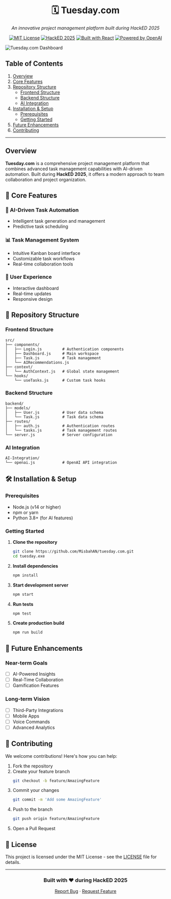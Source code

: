 <div align="center">

# 🗓️ Tuesday.com

*An innovative project management platform built during HackED 2025*

[![MIT License](https://img.shields.io/badge/License-MIT-blue.svg)](LICENSE)
[![HackED 2025](https://img.shields.io/badge/HackED-2025-orange.svg)](https://github.com/MisbahAN/tuesday.com)
[![Built with React](https://img.shields.io/badge/Built%20with-React-61DAFB.svg)](https://reactjs.org)
[![Powered by OpenAI](https://img.shields.io/badge/Powered%20by-OpenAI-412991.svg)](https://openai.com)
</div>

![Tuesday.com Dashboard](AI-Integration/tuesday-loginpage.png)

## Table of Contents
1. [Overview](#overview)
2. [Core Features](#-Core-Features)
3. [Repository Structure](#-Repository-Structure)
   - [Frontend Structure](#frontend-structure)
   - [Backend Structure](#backend-structure)
   - [AI Integration](#ai-integration)
4. [Installation & Setup](#Installation-&-Setup)
   - [Prerequisites](#prerequisites)
   - [Getting Started](#getting-started)
5. [Future Enhancements](#-Future-Enhancements)
6. [Contributing](#-Contributing)

---
## Overview

**Tuesday.com** is a comprehensive project management platform that combines advanced task management capabilities with AI-driven automation. Built during **HackED 2025**, it offers a modern approach to team collaboration and project organization.


## 🚀 Core Features

### 🤖 AI-Driven Task Automation
- Intelligent task generation and management
- Predictive task scheduling

### 📊 Task Management System
- Intuitive Kanban board interface
- Customizable task workflows
- Real-time collaboration tools

### 📱 User Experience
- Interactive dashboard
- Real-time updates
- Responsive design

## 📁 Repository Structure

### Frontend Structure
```
src/
├── components/
│   ├── Login.js         # Authentication components
│   ├── Dashboard.js     # Main workspace
│   ├── Task.js          # Task management
│   └── AIRecommendations.js
├── context/
│   └── AuthContext.js   # Global state management
└── hooks/
    └── useTasks.js      # Custom task hooks
```

### Backend Structure
```
backend/
├── models/
│   ├── User.js          # User data schema
│   └── Task.js          # Task data schema
├── routes/
│   ├── auth.js          # Authentication routes
│   └── tasks.js         # Task management routes
└── server.js            # Server configuration
```

### AI Integration
```
AI-Integration/
└── openai.js            # OpenAI API integration
```

## 🛠️ Installation & Setup

### Prerequisites
- Node.js (v14 or higher)
- npm or yarn
- Python 3.8+ (for AI features)

### Getting Started

1. **Clone the repository**
   ```bash
   git clone https://github.com/MisbahAN/tuesday.com.git
   cd tuesday.exe
   ```

2. **Install dependencies**
   ```bash
   npm install
   ```

3. **Start development server**
   ```bash
   npm start
   ```

4. **Run tests**
   ```bash
   npm test
   ```

5. **Create production build**
   ```bash
   npm run build
   ```

## 🔮 Future Enhancements

### Near-term Goals
- [ ] AI-Powered Insights
- [ ] Real-Time Collaboration
- [ ] Gamification Features

### Long-term Vision
- [ ] Third-Party Integrations
- [ ] Mobile Apps
- [ ] Voice Commands
- [ ] Advanced Analytics

## 🤝 Contributing

We welcome contributions! Here's how you can help:

1. Fork the repository
2. Create your feature branch
   ```bash
   git checkout -b feature/AmazingFeature
   ```
3. Commit your changes
   ```bash
   git commit -m 'Add some AmazingFeature'
   ```
4. Push to the branch
   ```bash
   git push origin feature/AmazingFeature
   ```
5. Open a Pull Request

## 📜 License

This project is licensed under the MIT License - see the [LICENSE](LICENSE) file for details.

---

<div align="center">

### Built with ❤️ during HackED 2025

[Report Bug](https://github.com/MisbahAN/tuesday.com/issues) · [Request Feature](https://github.com/MisbahAN/tuesday.com/issues)

</div>
